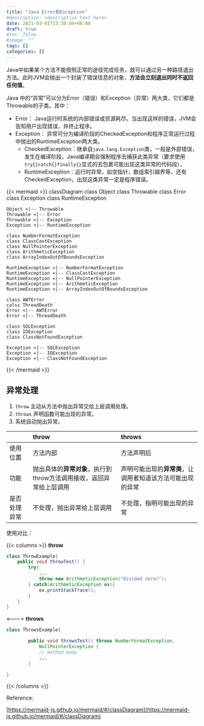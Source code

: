 ```yaml
---
title: "Java Error和Exception"
#description: <descriptive text here>
date: 2021-03-01T13:30:04+08:00
draft: true
#toc: false
#image: ""
tags: []
categories: []
---
```


Java中如果某个方法不能按照正常的途径完成任务，就可以通过另一种路径退出方法。此时JVM会抛出一个封装了错误信息的对象，**方法会立刻退出同时不返回任何值**。

Java 中的“异常”可以分为Error（错误）和Exception（异常）两大类，它们都是Throwable的子类。其中：
- Error： Java运行时系统的内部错误或资源耗尽。当出现这样的错误，JVM会告知用户出现错误，并终止程序。
- Exception： 异常可分为编译阶段的CheckedException和程序正常运行过程中抛出的RuntimeException两大类。
  - CheckedException：继承自`java.lang.Exception`类，一般是外部错误，发生在编译阶段，Java编译期会强制程序去捕获此类异常（要求使用`try{}catch{}finally{}`显式的去包裹可能出现这类异常的代码段）。
  - RuntimeException：运行时异常，如空指针，数组索引越界等，还有CheckedException，出现这类异常一定是程序错误。

{{< mermaid >}}
classDiagram
    class Object
    class Throwable
    class Error
    class Exception
    class RuntimeException

    Object <|-- Throwable
    Throwable <|-- Error
    Throwable <|-- Exception
    Exception <|-- RuntimeException

    class NumberFormatException
    class ClassCastException
    class NullPointerException
    class ArithmeticException
    class ArrayIndexOutOfBoundsException

    RuntimeException <|-- NumberFormatException
    RuntimeException <|-- ClassCastException
    RuntimeException <|-- NullPointerException
    RuntimeException <|-- ArithmeticException
    RuntimeException <|-- ArrayIndexOutOfBoundsException

    class AWTError
    calss ThreadDeath
    Error <|-- AWTError
    Error <|-- ThreadDeath

    class SQLException
    class IOException
    class ClassNotFoundException

    Exception <|-- SQLException
    Exception <|-- IOException
    Exception <|-- ClassNotFoundException
{{< /mermaid >}}

## 异常处理
1. `throw` 主动从方法中抛出异常交给上层调用处理。
2. `throws` 声明函数可能出现的异常。
3. 系统自动抛出异常。

|       | throw | throws |
| :---- | :---- | :---- |
| 使用位置 | 方法内部 |  方法声明后 |
| 功能 | 抛出具体的**异常对象**，执行到throw方法调用接收，返回异常给上层调用 | 声明可能出现的**异常类**，让调用者知道该方法可能出现的异常 |
| 是否处理异常 | 不处理，抛出异常给上层调用 | 不处理，指明可能出现的异常 |

使用对比：

{{< columns >}}
**throw**
```Java
class ThrowExample{
    public void throwTest() {
        try{
            ...
            throw new ArithmeticException("Divided zero!");
        } catch(ArithmeticException ex){
            ex.printStackTrace();
        }
    }
}
```

<--->
**throws**
```Java
class ThrowsExample{

        public void throwsTest() throws NumberFormatException,
            NullPointerException {
            // method body
            ...
        }

}
```

{{< /columns >}}


Reference:

[https://mermaid-js.github.io/mermaid/#/classDiagram](https://mermaid-js.github.io/mermaid/#/classDiagram)